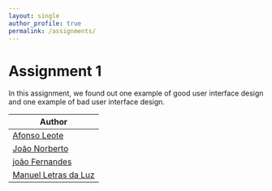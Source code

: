 ```yaml
---
layout: single
author_profile: true
permalink: /assignments/
---
```


# Assignment 1 
In this assignment, we found out one example of good user interface design and
one example of bad user interface design.   

| Author                                                                   | 
| -------------------------------------------------------------------------|
| <a href="/reports/section1.pdf" target="_blank">Afonso Leote</a>         |          
| <a href="/reports/section1.pdf" target="_blank">João Norberto</a>        |
| <a href="/reports/section1.pdf" target="_blank">joão Fernandes</a>       |
| <a href="/reports/section1.pdf" target="_blank">Manuel Letras da Luz</a> |